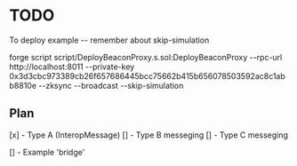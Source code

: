 # TODO

To deploy example -- remember about skip-simulation

forge script script/DeployBeaconProxy.s.sol:DeployBeaconProxy --rpc-url http://localhost:8011 --private-key 0x3d3cbc973389cb26f657686445bcc75662b415b656078503592ac8c1abb8810e --zksync --broadcast  --skip-simulation


## Plan

[x] - Type A (InteropMessage)
[] - Type B messeging
[] - Type C messeging

[] - Example 'bridge'